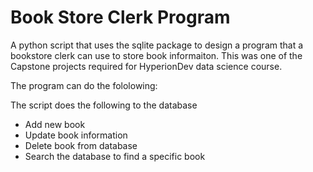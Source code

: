 # Book Store Clerk Program 

A python script that uses the sqlite package to design a program that a bookstore clerk can use to store book informaiton. This was one of the Capstone projects required for HyperionDev data science course. 

The program can do the fololowing:

The script does the following to the database
- Add new book 
- Update book information
- Delete book from database
- Search the database to find a specific book 
